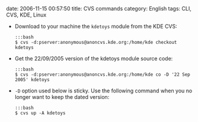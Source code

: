 date: 2006-11-15 00:57:50
title: CVS commands
category: English
tags: CLI, CVS, KDE, Linux

  * Download to your machine the `kdetoys` module from the KDE CVS:

        :::bash
        $ cvs -d:pserver:anonymous@anoncvs.kde.org:/home/kde checkout kdetoys

  * Get the 22/09/2005 version of the kdetoys module source code:

        :::bash
        $ cvs -d:pserver:anonymous@anoncvs.kde.org:/home/kde co -D '22 Sep 2005' kdetoys

  * `-D` option used below is sticky. Use the following command when you no longer want to keep the dated version:

        :::bash
        $ cvs up -A kdetoys

